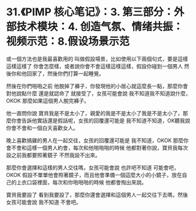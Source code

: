 # 31.《PIMP 核心笔记》：3. 第三部分：外部技术模块：4. 创造气氛、情绪共振：视频示范：8.假设场景示范

或一個方法也是我最喜歡用的 叫做假設場景，比如使用以下兩個句式，要是這樣這樣這樣了 你會怎麼樣，或者說你會不會這樣這樣這樣，假設你碰到一個男人 然後你和他回家了，然後你們打算一起睡覺。

然後在你們啪啪之前 他脫掉了褲子，你發現他的小居心就這麼長一點，那麼你會對他說點什麼 還是就認命了 就接受了，女孩可能會說 我不知道我不知道說什麼，OKOK 那麼如果這個男人脫完褲子。

他一直問你說 寶貝我是不是太小了，親愛的我是不是太小了我是不是太小了，那麼你會告訴他實話還是假話呢，女孩的回覆還可能是 我不知道不知道，OK聽我說 你會不會和一個白天喜歡女人。

晚上喜歡搞雞的男人在一起交往，女孩的回覆還可能是 我不知道，OKOK 那麼你會不會和這樣一個男人約會，每次和他啪啪啪的時候 他都對著你說，寶貝我每次設之前我都要照著鏡子 不然我設不出來。

那麼你會選擇和這樣的男人交往嗎，女孩可能會說 也許吧不知道 可能會吧，OKOK 假設不單單他會照著鏡子，而且他會準備一個這麼大小的小鏡子，放在自己的上衣口袋裡面，每次和你啪啪啪的時候 他都會掏出來說。

寶貝我要設了 看到我要設了，那麼你還會選擇和這個男人一起交往下去嗎，然後女孩可能會說 我不知道 不會吧。
